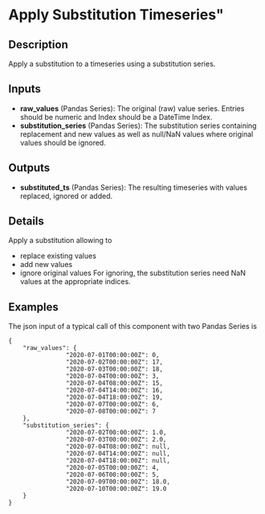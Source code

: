 # Apply Substitution Timeseries"

## Description
Apply a substitution to a timeseries using a substitution series.

## Inputs
* **raw_values** (Pandas Series): The original (raw) value series. Entries should be numeric and Index should be a DateTime Index.
* **substitution_series** (Pandas Series): The substitution series containing replacement and new values as well as null/NaN values where original values should be ignored.

## Outputs
* **substituted_ts** (Pandas Series): The resulting timeseries with values replaced, ignored or added.

## Details
Apply a substitution allowing to
* replace existing values
* add new values
* ignore original values
For ignoring, the substitution series need NaN values at the appropriate indices.


## Examples
The json input of a typical call of this component with two Pandas Series is
```
{
	"raw_values": {
			    "2020-07-01T00:00:00Z": 0,
			    "2020-07-02T00:00:00Z": 17,
			    "2020-07-03T00:00:00Z": 18,
			    "2020-07-04T00:00:00Z": 3,
			    "2020-07-04T08:00:00Z": 15,
			    "2020-07-04T14:00:00Z": 16,
			    "2020-07-04T18:00:00Z": 19,
			    "2020-07-07T00:00:00Z": 6,
			    "2020-07-08T00:00:00Z": 7
	},
	"substitution_series": {
			    "2020-07-02T00:00:00Z": 1.0,
			    "2020-07-03T00:00:00Z": 2.0,
			    "2020-07-04T08:00:00Z": null,
			    "2020-07-04T14:00:00Z": null,
			    "2020-07-04T18:00:00Z": null,
			    "2020-07-05T00:00:00Z": 4,
			    "2020-07-06T00:00:00Z": 5,
			    "2020-07-09T00:00:00Z": 18.0,
			    "2020-07-10T00:00:00Z": 19.0
	}
}
```
